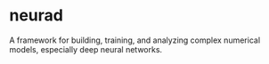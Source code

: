 # neurad
A framework for building, training, and analyzing  complex numerical models, especially deep neural networks. 
